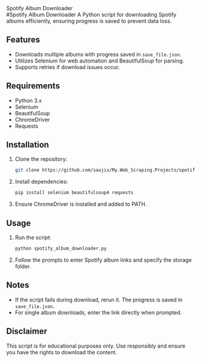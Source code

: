 <detail>
<summary>Spotify Album Downloader</summary>
#Spotify Album Downloader
A Python script for downloading Spotify albums efficiently, ensuring progress is saved to prevent data loss.

## Features

- Downloads multiple albums with progress saved in `save_file.json`.
- Utilizes Selenium for web automation and BeautifulSoup for parsing.
- Supports retries if download issues occur.

## Requirements

- Python 3.x
- Selenium
- BeautifulSoup
- ChromeDriver
- Requests

## Installation

1. Clone the repository:
   ```bash
   git clone https://github.com/saujix/My.Web_Scraping.Projects/spotify-album-downloader.git
   ```
2. Install dependencies:
   ```bash
   pip install selenium beautifulsoup4 requests
   ```

3. Ensure ChromeDriver is installed and added to PATH.

## Usage

1. Run the script:
   ```bash
   python spotify_album_downloader.py
   ```

2. Follow the prompts to enter Spotify album links and specify the storage folder.

## Notes

- If the script fails during download, rerun it. The progress is saved in `save_file.json`.
- For single album downloads, enter the link directly when prompted.

## Disclaimer

This script is for educational purposes only. Use responsibly and ensure you have the rights to download the content.

</detail>
